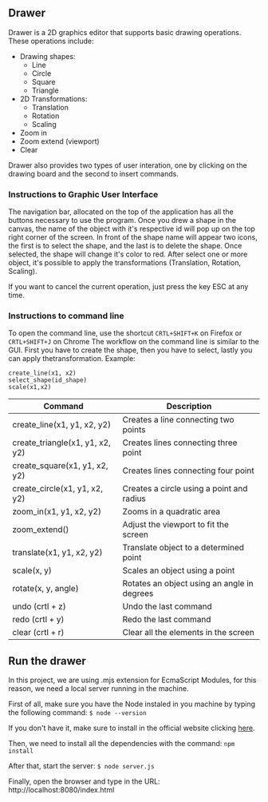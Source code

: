 ## Drawer

Drawer is a 2D graphics editor that supports basic drawing operations. These operations include:

- Drawing shapes:
  - Line
  - Circle
  - Square
  - Triangle
- 2D Transformations:
  - Translation
  - Rotation
  - Scaling
- Zoom in
- Zoom extend (viewport)
- Clear

Drawer also provides two types of user interation, one by clicking on the drawing board and the second to insert commands.

### Instructions to Graphic User Interface
The navigation bar, allocated on the top of the application has all the buttons necessary to use the program. Once you drew a shape in the canvas, the name of the object with it's respective id will pop up on the top right corner of the screen. In front of the shape name will appear two icons, the first is to select the shape, and the last is to delete the shape. Once selected, the shape will change it's color to red. After select one or more object, it's possible to apply the transformations (Translation, Rotation, Scaling).

If you want to cancel the current operation, just press the key ESC at any time. 

### Instructions to command line

To open the command line, use the shortcut
`CRTL+SHIFT+K` on Firefox or `CRTL+SHIFT+J` on Chrome The workflow on the command line is similar to the GUI. First you have to create the shape, then you have to select, lastly you can apply thetransformation. Example:
```
create_line(x1, x2)
select_shape(id_shape)
scale(x1,x2)
```


| Command                               | Description                                |
| ---------------                       | -----------------------------------------  |
| create_line(x1, y1, x2, y2)           | Creates a line connecting two points       |
| create_triangle(x1, y1, x2, y2)       | Creates lines connecting three point       |
| create_square(x1, y1, x2, y2)         | Creates lines connecting four point        |
| create_circle(x1, y1, x2, y2)         | Creates a circle using a point and radius  |
| zoom_in(x1, y1, x2, y2)               | Zooms in a quadratic area                  |
| zoom_extend()                         | Adjust the viewport to fit the screen      |
| translate(x1, y1, x2, y2)             | Translate object to a determined point     |
| scale(x, y)                           | Scales an object using a point             |
| rotate(x, y, angle)                   | Rotates an object using an angle in degrees|
| undo (crtl + z)                       | Undo the last command                      |
| redo (crtl + y)                       | Redo the last command                      |
| clear (crtl + r)                      | Clear all the elements in the screen       |


## Run the drawer
In this project, we are using .mjs extension for EcmaScript Modules, for this reason, we need a local server running in the machine. 

First of all, make sure you have the Node instaled in you machine by typing the following command:
`$ node --version`

If you don't have it, make sure to install in the official website clicking [here](https://nodejs.org/en/).

Then, we need to install all the dependencies with the command:
`npm install`

After that, start the server:
`$ node server.js`

Finally, open the browser and type in the URL: http://localhost:8080/index.html